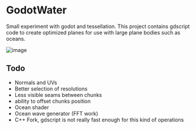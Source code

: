 # GodotWater

Small experiment with godot and tessellation. This project contains gdscript code to create optimized planes for use with large plane bodies such as oceans.

![image](https://user-images.githubusercontent.com/21106616/225936238-142df0d4-873c-463d-9f42-dce5cc7d773a.png)

## Todo
- Normals and UVs
- Better selection of resolutions
- Less visible seams between chunks
- ability to offset chunks position 
- Ocean shader
- Ocean wave generator (FFT work)
- C++ Fork, gdscript is not really fast enough for this kind of operations
